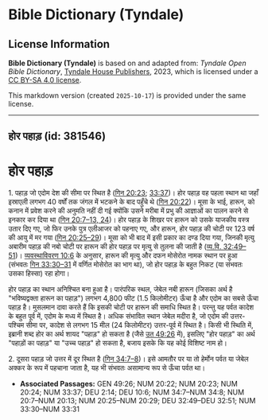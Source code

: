 # Bible Dictionary (Tyndale)

## License Information

**Bible Dictionary (Tyndale)** is based on and adapted from: _Tyndale Open Bible Dictionary_, [Tyndale House Publishers](https://tyndaleopenresources.com/), 2023, which is licensed under a [CC BY-SA 4.0 license](https://creativecommons.org/licenses/by-sa/4.0/legalcode.en).

This markdown version (created `2025-10-17`) is provided under the same license.



--------------------------------

## होर पहाड़ (id: 381546)

होर पहाड़
=========

1\. पहाड़ जो एदोम देश की सीमा पर स्थित है ([गिन 20:23](https://ref.ly/Num20:23); [33:37](https://ref.ly/Num33:37))। होर पहाड़ वह पहला स्थान था जहाँ इस्राएली लगभग 40 वर्षों तक जंगल में भटकने के बाद पहुँचे थे ([गिन 20:22](https://ref.ly/Num20:22))। मूसा के भाई, हारून, को कनान में प्रवेश करने की अनुमति नहीं दी गई क्योंकि उसने मरीबा में प्रभु की आज्ञाओं का पालन करने से इनकार कर दिया था ([गिन 20:7–13, 24](https://ref.ly/Num20:7-Num20:13,Num20:24))। होर पहाड़ के शिखर पर हारून को उसके याजकीय वस्त्र उतार दिए गए, जो फिर उनके पुत्र एलीआजर को पहनाए गए, और हारून, होर पहाड़ की चोटी पर 123 वर्ष की आयु में मर गया ([गिन 20:25–29](https://ref.ly/Num20:25-Num20:29))। मूसा को भी बाद में इसी प्रकार का दण्ड दिया गया, जिनकी मृत्यु अबारीम पहाड़ की नबो चोटी पर हारून की होर पहाड़ पर मृत्यु से तुलना की जाती है ([व्य.वि. 32:49–51](https://ref.ly/Deut32:49-Deut32:51))। [व्यवस्थाविवरण 10:6](https://ref.ly/Deut10:6) के अनुसार, हारून की मृत्यु और दफन मोसेरोत नामक स्थान पर हुआ (संभवतः [गिन 33:30–31](https://ref.ly/Num33:30-Num33:31) में वर्णित मोसेरोत का भाग था), जो होर पहाड़ के बहुत निकट (या संभवतः उसका हिस्सा) रहा होगा।

होर पहाड़ का स्थान अनिश्चित बना हुआ है। पारंपरिक स्थल, जेबेल नबी हारून (जिसका अर्थ है "भविष्यद्वक्ता हारून का पहाड़") लगभग 4,800 फीट (1\.5 किलोमीटर) ऊँचा है और एदोम का सबसे ऊँचा पहाड़ है। मुसलमान दावा करते हैं कि इसकी चोटी पर हारून की समाधि स्थित है। परन्तु यह पर्वत कादेश के बहुत पूर्व में, एदोम के मध्य में स्थित है। अधिक संभावित स्थान जेबेल मदीरा है, जो एदोम की उत्तर\-पश्चिम सीमा पर, कादेश से लगभग 15 मील (24 किलोमीटर) उत्तर\-पूर्व में स्थित है। किसी भी स्थिति में, इब्रानी शब्द होर का अर्थ शायद "पहाड़" हो सकता है (जैसे [उत 49:26](https://ref.ly/Gen49:26) में), इसलिए "होर पहाड़" का अर्थ "पहाड़ों का पहाड़" या "उच्च पहाड़" हो सकता है, बजाय इसके कि यह कोई विशिष्ट नाम हो।

2\. दूसरा पहाड़ जो उत्तर में दूर स्थित है ([गिन 34:7–8](https://ref.ly/Num34:7-Num34:8))। इसे आमतौर पर या तो हेर्मोन पर्वत या जेबेल अक्कर के रूप में पहचाना जाता है, यह भी संभवतः असामान्य रूप से ऊँचा पर्वत था।

* **Associated Passages:** GEN 49:26; NUM 20:22; NUM 20:23; NUM 20:24; NUM 33:37; DEU 2:14; DEU 10:6; NUM 34:7–NUM 34:8; NUM 20:7–NUM 20:13; NUM 20:25–NUM 20:29; DEU 32:49–DEU 32:51; NUM 33:30–NUM 33:31

